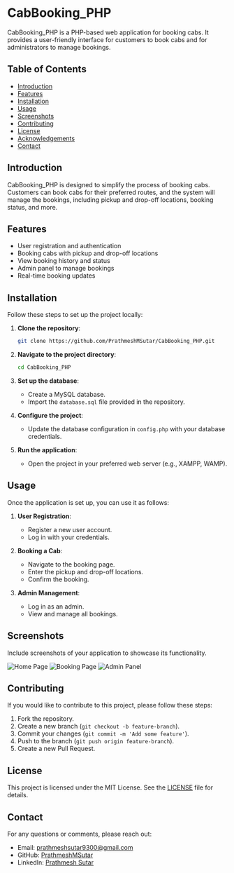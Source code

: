 # CabBooking_PHP

CabBooking_PHP is a PHP-based web application for booking cabs. It provides a user-friendly interface for customers to book cabs and for administrators to manage bookings.

## Table of Contents

- [Introduction](#introduction)
- [Features](#features)
- [Installation](#installation)
- [Usage](#usage)
- [Screenshots](#screenshots)
- [Contributing](#contributing)
- [License](#license)
- [Acknowledgements](#acknowledgements)
- [Contact](#contact)

## Introduction

CabBooking_PHP is designed to simplify the process of booking cabs. Customers can book cabs for their preferred routes, and the system will manage the bookings, including pickup and drop-off locations, booking status, and more.

## Features

- User registration and authentication
- Booking cabs with pickup and drop-off locations
- View booking history and status
- Admin panel to manage bookings
- Real-time booking updates

## Installation

Follow these steps to set up the project locally:

1. **Clone the repository**:
    ```bash
    git clone https://github.com/PrathmeshMSutar/CabBooking_PHP.git
    ```

2. **Navigate to the project directory**:
    ```bash
    cd CabBooking_PHP
    ```

3. **Set up the database**:
    - Create a MySQL database.
    - Import the `database.sql` file provided in the repository.

4. **Configure the project**:
    - Update the database configuration in `config.php` with your database credentials.

5. **Run the application**:
    - Open the project in your preferred web server (e.g., XAMPP, WAMP).

## Usage

Once the application is set up, you can use it as follows:

1. **User Registration**:
    - Register a new user account.
    - Log in with your credentials.

2. **Booking a Cab**:
    - Navigate to the booking page.
    - Enter the pickup and drop-off locations.
    - Confirm the booking.

3. **Admin Management**:
    - Log in as an admin.
    - View and manage all bookings.

## Screenshots

Include screenshots of your application to showcase its functionality.

![Home Page](path/to/screenshot1.png)
![Booking Page](path/to/screenshot2.png)
![Admin Panel](path/to/screenshot3.png)

## Contributing

If you would like to contribute to this project, please follow these steps:

1. Fork the repository.
2. Create a new branch (`git checkout -b feature-branch`).
3. Commit your changes (`git commit -m 'Add some feature'`).
4. Push to the branch (`git push origin feature-branch`).
5. Create a new Pull Request.

## License

This project is licensed under the MIT License. See the [LICENSE](LICENSE) file for details.


## Contact

For any questions or comments, please reach out:

- Email: prathmeshsutar9300@gmail.com
- GitHub: [PrathmeshMSutar](https://github.com/PrathmeshMSutar)
- LinkedIn: [Prathmesh Sutar](https://www.linkedin.com/in/prathmeshsutar/)
